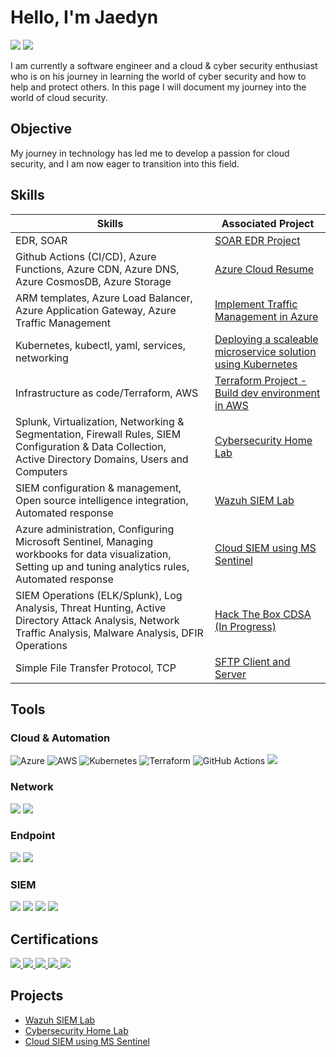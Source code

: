 # Hello, I'm Jaedyn
<a href="https://www.linkedin.com/in/jaedyn-damms"><img src="https://img.shields.io/badge/-LinkedIn-0072b1?&style=for-the-badge&logo=linkedin&logoColor=white" /></a> <a href="https://resume.jaedyndamms.com"><img src="https://img.shields.io/badge/Resume-0072b1?style=for-the-badge&logo=Resume&logoColor=white" /></a>


I am currently a software engineer and a cloud & cyber security enthusiast who is on his journey in learning the world of cyber security and how to help and protect others. In this page I will document my journey into the world of cloud security.

## Objective

My journey in technology has led me to develop a passion for cloud security, and I am now eager to transition into this field.
## Skills

| Skills                                         | Associated Project         |
|-----------------------------------------------|----------------------------|
| EDR, SOAR | <a href="https://github.com/Damms/SOAREDR">SOAR EDR Project</a> |
| Github Actions (CI/CD), Azure Functions, Azure CDN, Azure DNS, Azure CosmosDB, Azure Storage | <a href="https://github.com/Damms/azure-resume">Azure Cloud Resume</a> |
| ARM templates, Azure Load Balancer, Azure Application Gateway, Azure Traffic Management | <a href="https://github.com/Damms/AzureNetworkTrafficManagement">Implement Traffic Management in Azure</a> |
| Kubernetes, kubectl, yaml, services, networking | <a href="https://github.com/Damms/BasicVotingApp">Deploying a scaleable microservice solution using Kubernetes</a> |
| Infrastructure as code/Terraform, AWS | <a href="https://github.com/Damms/TerraformProject1">Terraform Project - Build dev environment in AWS</a> |
| Splunk, Virtualization, Networking & Segmentation, Firewall Rules, SIEM Configuration & Data Collection,<br>Active Directory Domains, Users and Computers | <a href="https://github.com/Damms/CyberSecurityHomeLab">Cybersecurity Home Lab</a>|
| SIEM configuration & management, Open source intelligence integration, Automated response | <a href="https://github.com/Damms/WazuhSIEMLab">Wazuh SIEM Lab</a> |
|  Azure administration, Configuring Microsoft Sentinel, Managing workbooks for data visualization,<br>Setting up and tuning analytics rules, Automated response       | <a href="https://github.com/Damms/ConfigureMicrosoftSentinel">Cloud SIEM using MS Sentinel</a>|
|  SIEM Operations (ELK/Splunk), Log Analysis, Threat Hunting, Active Directory Attack Analysis, Network Traffic Analysis, Malware Analysis, DFIR Operations     | <a href="https://academy.hackthebox.com/preview/certifications/htb-certified-defensive-security-analyst">Hack The Box CDSA (In Progress)</a> |
|  Simple File Transfer Protocol, TCP    | <a href="https://github.com/Damms/java-sftp">SFTP Client and Server</a> |

## Tools

### Cloud & Automation
![Azure](https://img.shields.io/badge/azure-%230072C6.svg?style=for-the-badge&logo=microsoftazure&logoColor=white)
![AWS](https://img.shields.io/badge/AWS-%23FF9900.svg?style=for-the-badge&logo=amazon-aws&logoColor=white)
![Kubernetes](https://img.shields.io/badge/kubernetes-%23326ce5.svg?style=for-the-badge&logo=kubernetes&logoColor=white)
![Terraform](https://img.shields.io/badge/terraform-%235835CC.svg?style=for-the-badge&logo=terraform&logoColor=white)
![GitHub Actions](https://img.shields.io/badge/github%20actions-%232671E5.svg?style=for-the-badge&logo=githubactions&logoColor=white)
<a href="https://www.tines.com/"><img src="https://img.shields.io/badge/-Tines-0072b1?&style=for-the-badge&logo=linkedin&logoColor=white" /></a>

### Network
<div>
    <img src="https://img.shields.io/badge/-Wireshark-1679A7?&style=for-the-badge&logo=Wireshark&logoColor=white" />
    <img src="https://img.shields.io/badge/-Suricata-EF3B2D?&style=for-the-badge&logo=Suricata&logoColor=white" />
</div>

### Endpoint
<div>
    <img src="https://img.shields.io/badge/-Microsoft_Defender_for_Endpoint-00A4EF?&style=for-the-badge&logo=Microsoft&logoColor=white" />
    <a href="https://www.limacharlie.io"><img src="https://img.shields.io/badge/-LimaCharlie-0072b1?&style=for-the-badge&logo=linkedin&logoColor=white" /></a>
</div>

### SIEM
<div>
    <img src="https://img.shields.io/badge/-Microsoft_Sentinel-0078D4?&style=for-the-badge&logo=Microsoft&logoColor=white" />
    <img src="https://img.shields.io/badge/-Splunk-000000?&style=for-the-badge&logo=Splunk&logoColor=white" />
    <img src="https://img.shields.io/badge/-Elastic-005571?&style=for-the-badge&logo=Elastic&logoColor=white" />
    <img src="https://img.shields.io/badge/Kibana-005571?style=for-the-badge&logo=Kibana&logoColor=white" />
    
</div>

## Certifications
<div>
<a href="https://www.credly.com/badges/56808cb8-005a-44ae-985b-12b516e62d79/public_url">
  <img src="https://img.shields.io/badge/-Security%2B-FF0000?&style=for-the-badge&logo=CompTIA&logoColor=white"/>
</a>
<a href="https://academy.hackthebox.com/preview/certifications/htb-certified-defensive-security-analyst" >
  <img src="https://img.shields.io/badge/HackTheBox-111927?style=for-the-badge&logo=Hack%20The%20Box&logoColor=9FEF00" />
</a>

<a href="https://learn.microsoft.com/api/credentials/share/en-gb/JaedynDamms-1608/E40E566641FAFAA9?sharingId=592CAF5B8FD33BDB">
  <img src="https://img.shields.io/badge/-Microsoft%20Sentinel-0089D6?style=for-the-badge&logo=microsoft&logoColor=white"/>
</a>
<a href="https://www.credly.com/badges/43cd1605-f36f-4fee-acd4-1e1bed78144d/public_url" >
  <img src="https://img.shields.io/badge/-Azure%20Fundamentals-0089D6?style=for-the-badge&logo=microsoft-azure&logoColor=white"/>
</a>
<a href="https://www.credly.com/badges/afa91228-e949-496f-aed2-2a62cda91fea/public_url" >
  <img src="https://img.shields.io/badge/-Google%20Cybersecurity%20Certificate-4285F4?style=for-the-badge&logo=google&logoColor=white" />
</a>


    
</div>

## Projects

- <a href="https://github.com/Damms/WazuhSIEMLab">Wazuh SIEM Lab</a>
- <a href="https://github.com/Damms/CyberSecurityHomeLab">Cybersecurity Home Lab</a>
- <a href="https://github.com/Damms/ConfigureMicrosoftSentinel">Cloud SIEM using MS Sentinel</a>
